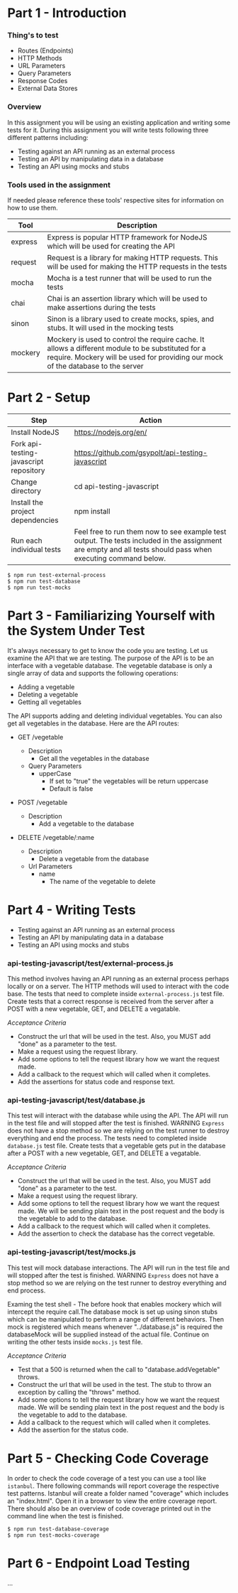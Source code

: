 # Part 1 - Introduction  

### Thing's to test
- Routes (Endpoints)
- HTTP Methods
- URL Parameters
- Query Parameters
- Response Codes
- External Data Stores

### Overview

In this assignment you will be using an existing application and writing some tests for it. During this assignment you will write tests following three different patterns including:

- Testing against an API running as an external process
- Testing an API by manipulating data in a database
- Testing an API using mocks and stubs

### Tools used in the assignment
If needed please reference these tools' respective sites for information on how to use them.

Tool  | Description
----- | -----------
express | Express is popular HTTP framework for NodeJS which will be used for creating the API
request | Request is a library for making HTTP requests. This will be used for making the HTTP requests in the tests
mocha | Mocha is a test runner that will be used to run the tests
chai | Chai is an assertion library which will be used to make assertions during the tests
sinon | Sinon is a library used to create mocks, spies, and stubs. It will used in the mocking tests
mockery | Mockery is used to control the require cache. It allows a different module to be substituted for a require. Mockery will be used for providing our mock of the database to the server

# Part 2 - Setup

Step | Action
---- | ------
Install NodeJS | https://nodejs.org/en/
Fork api-testing-javascript repository | https://github.com/gsypolt/api-testing-javascript
Change directory | cd api-testing-javascript
Install the project dependencies | npm install 
Run each individual tests | Feel free to run them now to see example test output. The tests included in the assignment are empty and all tests should pass when executing command below.


```
$ npm run test-external-process
$ npm run test-database
$ npm run test-mocks
```

# Part 3 - Familiarizing Yourself with the System Under Test

It's always necessary to get to know the code you are testing. Let us examine the API that we are testing. The purpose of the API is to be an interface with a vegetable database. The vegetable database is only a single array of data and supports the following operations:

- Adding a vegetable
- Deleting a vegetable
- Getting all vegetables

The API supports adding and deleting individual vegetables. You can also get all vegetables in the database. Here are the API routes:

* GET /vegetable
    * Description
        * Get all the vegetables in the database
    * Query Parameters
        * upperCase
            * If set to "true" the vegetables will be return uppercase
            * Default is false

* POST /vegetable
    * Description
        * Add a vegetable to the database

* DELETE /vegetable/:name
    * Description
        * Delete a vegetable from the database
    * Url Parameters
        * name
            * The name of the vegetable to delete

# Part 4 - Writing Tests


* Testing against an API running as an external process
* Testing an API by manipulating data in a database
* Testing an API using mocks and stubs

### api-testing-javascript/test/external-process.js
This method involves having an API running as an external process perhaps locally or on a server. The HTTP methods will used to interact with the code base. The tests that need to complete inside `external-process.js` test file. Create tests that a correct response is received from the server after a POST with a new vegetable, GET, and DELETE a vegatable. 

*Acceptance Criteria*
* Construct the url that will be used in the test. Also, you MUST add "done" as a parameter to the test.
* Make a request using the request library.
* Add some options to tell the request library how we want the request made.
* Add a callback to the request which will called when it completes.
* Add the assertions for status code and response text.

### api-testing-javascript/test/database.js
This test will interact with the database while using the API. The API will run in the test file and will stopped after the test is finished. WARNING `Express` does not have a stop method so we are relying on the test runner to destroy everything and end the process. The tests need to completed inside `database.js` test file. Create tests that a vegetable gets put in the database after a POST with a new vegetable, GET, and DELETE a vegatable.

*Acceptance Criteria*
* Construct the url that will be used in the test. Also, you MUST add "done" as a parameter to the test.
* Make a request using the request library.
* Add some options to tell the request library how we want the request made. We will be sending plain text in the post request and the body is the vegetable to add to the database.
* Add a callback to the request which will called when it completes.
* Add the assertion to check the database has the correct vegetable.

### api-testing-javascript/test/mocks.js
This test will mock database interactions. The API will run in the test file and will stopped after the test is finished. WARNING `Express` does not have a stop method so we are relying on the test runner to destroy everything and end process. 

Examing the test shell - The before hook that enables mockery which will intercept the require call.The database mock is set up using sinon stubs which can be manipulated to perform a range of different behaviors. Then mock is registered which means whenever "../database.js" is required the databaseMock will be supplied instead of the actual file. Continue on writing the other tests inside `mocks.js` test file.

*Acceptance Criteria*
* Test that a 500 is returned when the call to "database.addVegetable" throws.
* Construct the url that will be used in the test. The stub to throw an exception by calling the "throws" method.
* Add some options to tell the request library how we want the request made. We will be sending plain text in the post request and the body is the vegetable to add to the database.
* Add a callback to the request which will called when it completes.
* Add the assertion for the status code.

# Part 5 - Checking Code Coverage
In order to check the code coverage of a test you can use a tool like `istanbul`. There following commands will report coverage the respective test patterns. Istanbul will create a folder named "coverage" which includes an "index.html". Open it in a browser to view the entire coverage report. There should also be an overview of code coverage printed out in the command line when the test is finished. 

```
$ npm run test-database-coverage
$ npm run test-mocks-coverage
```


# Part 6 - Endpoint Load Testing

...